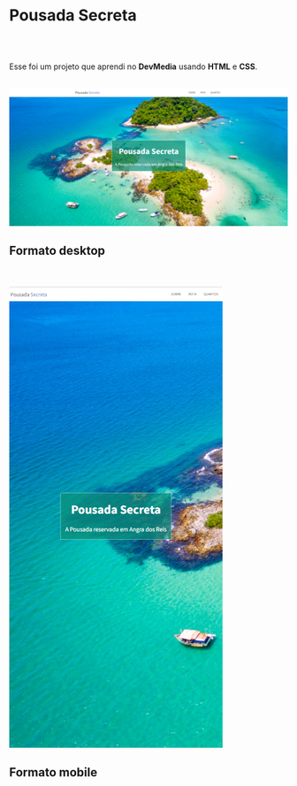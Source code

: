 <h1> Pousada Secreta </h1>
<br>
<br>
<p>Esse foi um projeto que aprendi no <b>DevMedia</b> usando <b>HTML</b> e <b>CSS</b>.</p>
<br>


<img src="https://github.com/Glendasza/pousada-secreta/blob/master/assets/desktop.png?raw=true" />
<h2>Formato desktop</h2>
<br>
<br>
<img src="https://github.com/Glendasza/pousada-secreta/blob/master/assets/mobile.png?raw=true" />
<h2>Formato mobile</h2>

